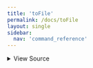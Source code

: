```yaml
---
title: 'toFile'
permalink: /docs/toFile
layout: single
sidebar:
  nav: 'command_reference'
---
```




<details>
  <summary>View Source</summary>

{% highlight sh %}

# Because '%s' and similar formatters are so common, look for a '%' formatter (but only one, and not after the --)

local filePath="$1"
shift

local command="$1"
shift

!fn --shellpen-private writeDSL $command "$@"

# Chomp the newline and replace it with ' > "file path"newline'
__SHELLPEN_SOURCES_TEXTS[$SHELLPEN_PEN_INDEX]="${__SHELLPEN_SOURCES_TEXTS[$SHELLPEN_PEN_INDEX]/%$NEWLINE/ > \"$filePath\"$NEWLINE}"
{% endhighlight %}

</details>









